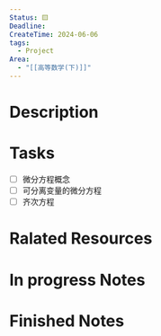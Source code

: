 ```yaml
---
Status: 🟨
Deadline: 
CreateTime: 2024-06-06
tags:
  - Project
Area:
  - "[[高等数学(下)]]"
---
```


# Description


# Tasks
- [ ] 微分方程概念
- [ ] 可分离变量的微分方程
- [ ] 齐次方程

# Ralated Resources

# In progress Notes


# Finished Notes

